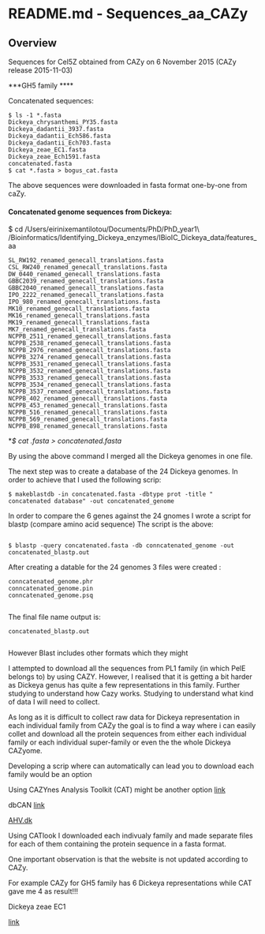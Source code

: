 # README.md - Sequences_aa_CAZy

## Overview

Sequences for Cel5Z obtained from CAZy on 6 November 2015 (CAZy release 2015-11-03)


***GH5 family ****

Concatenated sequences:

```
$ ls -1 *.fasta
Dickeya_chrysanthemi_PY35.fasta
Dickeya_dadantii_3937.fasta
Dickeya_dadantii_Ech586.fasta
Dickeya_dadantii_Ech703.fasta
Dickeya_zeae_EC1.fasta
Dickeya_zeae_Ech1591.fasta
concatenated.fasta
$ cat *.fasta > bogus_cat.fasta
```


The above sequences were downloaded in fasta format one-by-one from caZy.

#### Concatenated genome sequences from Dickeya:


$ cd /Users/eirinixemantilotou/Documents/PhD/PhD_year1\ /Bioinformatics/Identifying_Dickeya_enzymes/IBioIC_Dickeya_data/features_aa 


```
SL_RW192_renamed_genecall_translations.fasta
CSL_RW240_renamed_genecall_translations.fasta
DW_0440_renamed_genecall_translations.fasta
GBBC2039_renamed_genecall_translations.fasta
GBBC2040_renamed_genecall_translations.fasta
IPO_2222_renamed_genecall_translations.fasta
IPO_980_renamed_genecall_translations.fasta
MK10_renamed_genecall_translations.fasta
MK16_renamed_genecall_translations.fasta
MK19_renamed_genecall_translations.fasta
MK7_renamed_genecall_translations.fasta
NCPPB_2511_renamed_genecall_translations.fasta
NCPPB_2538_renamed_genecall_translations.fasta
NCPPB_2976_renamed_genecall_translations.fasta
NCPPB_3274_renamed_genecall_translations.fasta
NCPPB_3531_renamed_genecall_translations.fasta
NCPPB_3532_renamed_genecall_translations.fasta
NCPPB_3533_renamed_genecall_translations.fasta
NCPPB_3534_renamed_genecall_translations.fasta
NCPPB_3537_renamed_genecall_translations.fasta
NCPPB_402_renamed_genecall_translations.fasta
NCPPB_453_renamed_genecall_translations.fasta
NCPPB_516_renamed_genecall_translations.fasta
NCPPB_569_renamed_genecall_translations.fasta
NCPPB_898_renamed_genecall_translations.fasta

```

**$ cat *.fasta > concatenated.fasta**

By using the above command I merged all the Dickeya genomes in one file.

The next step was to create a database of the 24 Dickeya genomes. In order to achieve that I used the following scrip:

```
$ makeblastdb -in concatenated.fasta -dbtype prot -title " concatenated database" -out concatenated_genome

```

In order to compare the 6 genes against the 24 gnomes I wrote a script for blastp (compare amino acid sequence)
The script is the above:

```

$ blastp -query concatenated.fasta -db conncatenated_genome -out concatenated_blastp.out

```

After creating a datable for the 24 genomes 3 files were created :

```
conncatenated_genome.phrconncatenated_genome.pinconncatenated_genome.psq
```
The final file name output is:
```concatenated_blastp.out
```
However Blast includes other formats which they might 
I attempted to download all the sequences from PL1 family (in which PelE belongs to) by using CAZY. However, I realised that it is getting a bit harder as Dickeya genus has quite a few representations in this family. Further studying to understand how Cazy works. Studying to understand what kind of data I will need to collect. 
As long as it is difficult to collect raw data for Dickeya representation in each individual family from CAZy the goal is to find a way where i can easily collet and download all the protein sequences from either each individual family or each individual super-family or even the the whole Dickeya CAZyome. 
Developing a scrip where can automatically can lead you to download each family  would be an option
Using CAZYnes Analysis Toolkit (CAT)  might be another option [link](http://mothra.ornl.gov/cgi-bin/cat/cat.cgi)
dbCAN [link](http://csbl.bmb.uga.edu/dbCAN/)
[AHV.dk](http://www.ahv.dk/index.php/cazy-extract-cazyome)
Using CATlook I downloaded each indivualy family and made separate files for each of them containing the protein sequence in a fasta format.
One important observation is that the website is not updated according to CAZy. 
For example CAZy for GH5 family has 6 Dickeya representations while CAT gave me 4 as result!!!
Dickeya zeae EC1[link](https://open.library.ubc.ca/cIRcle/collections/ubclibraryandarchives/2689/items/1.0077841#downloadfiles)